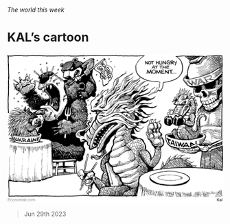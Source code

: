 ###### The world this week

# KAL’s cartoon 

#####  

![image](images/20230701_WWD000.png) 

> Jun 29th 2023 






